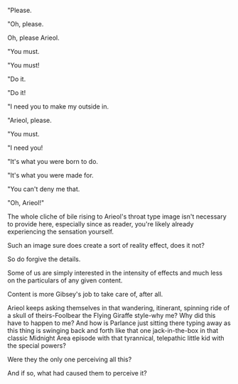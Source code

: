 "Please.

"Oh, please.

Oh, please Arieol.

"You must.

"You must!

"Do it.

"Do it!

"I need you to make my outside in.

"Arieol, please.

"You must.

"I need you!

"It's what you were born to do.

"It's what you were made for.

"You can't deny me that.

"Oh, Arieol!"

The whole cliche of bile rising to Arieol's throat type image isn't necessary to provide here, especially since as reader, you're likely already experiencing the sensation yourself.

Such an image sure does create a sort of reality effect, does it not?

So do forgive the details.

Some of us are simply interested in the intensity of effects and much less on the particulars of any given content.

Content is more Gibsey's job to take care of, after all.

Arieol keeps asking themselves in that wandering, itinerant, spinning ride of a skull of theirs-Foolbear the Flying Giraffe style-why me? Why did this have to happen to me? And how is Parlance just sitting there typing away as this thing is swinging back and forth like that one jack-in-the-box in that classic Midnight Area episode with that tyrannical, telepathic little kid with the special powers?

Were they the only one perceiving all this?

And if so, what had caused them to perceive it?